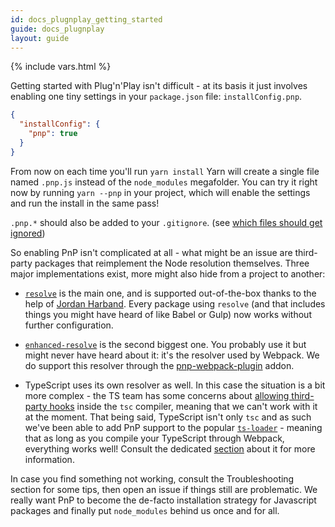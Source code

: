 ```yaml
---
id: docs_plugnplay_getting_started
guide: docs_plugnplay
layout: guide
---
```


{% include vars.html %}

Getting started with Plug'n'Play isn't difficult - at its basis it just involves enabling one tiny settings in your `package.json` file: `installConfig.pnp`.

```json
{
  "installConfig": {
    "pnp": true
  }
}
```

From now on each time you'll run `yarn install` Yarn will create a single file named `.pnp.js` instead of the `node_modules` megafolder. You can try it right now by running `yarn --pnp` in your project, which will enable the settings and run the install in the same pass!

`.pnp.*` should also be added to your `.gitignore`. (see [which files should get ignored](https://yarnpkg.com/advanced/qa#which-files-should-be-gitignored))

So enabling PnP isn't complicated at all - what might be an issue are third-party packages that reimplement the Node resolution themselves. Three major implementations exist, more might also hide from a project to another:

- [`resolve`](https://yarnpkg.com/en/package/resolve) is the main one, and is supported out-of-the-box thanks to the help of [Jordan Harband](https://github.com/ljharb). Every package using `resolve` (and that includes things you might have heard of like Babel or Gulp) now works without further configuration.

- [`enhanced-resolve`](https://yarnpkg.com/en/package/enhanced-resolve) is the second biggest one. You probably use it but might never have heard about it: it's the resolver used by Webpack. We do support this resolver through the [pnp-webpack-plugin](https://github.com/arcanis/pnp-webpack-plugin) addon.

- TypeScript uses its own resolver as well. In this case the situation is a bit more complex - the TS team has some concerns about [allowing third-party hooks](https://github.com/Microsoft/TypeScript/issues/18896) inside the `tsc` compiler, meaning that we can't work with it at the moment. That being said, TypeScript isn't only `tsc` and as such we've been able to add PnP support to the popular [`ts-loader`](https://yarnpkg.com/en/package/ts-loader) - meaning that as long as you compile your TypeScript through Webpack, everything works well! Consult the dedicated [section](https://github.com/arcanis/pnp-webpack-plugin#ts-loader-integration) about it for more information.

In case you find something not working, consult the Troubleshooting section for some tips, then open an issue if things still are problematic. We really want PnP to become the de-facto installation strategy for Javascript packages and finally put `node_modules` behind us once and for all.
